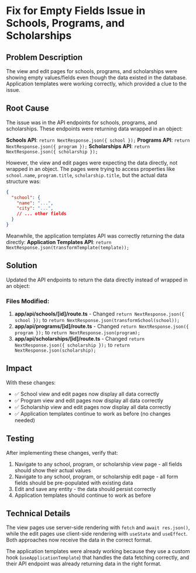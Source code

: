 # Fix for Empty Fields Issue in Schools, Programs, and Scholarships

## Problem Description
The view and edit pages for schools, programs, and scholarships were showing empty values/fields even though the data existed in the database. Application templates were working correctly, which provided a clue to the issue.

## Root Cause
The issue was in the API endpoints for schools, programs, and scholarships. These endpoints were returning data wrapped in an object:

**Schools API**: `return NextResponse.json({ school });`
**Programs API**: `return NextResponse.json({ program });`
**Scholarships API**: `return NextResponse.json({ scholarship });`

However, the view and edit pages were expecting the data directly, not wrapped in an object. The pages were trying to access properties like `school.name`, `program.title`, `scholarship.title`, but the actual data structure was:

```json
{
  "school": {
    "name": "...",
    "city": "...",
    // ... other fields
  }
}
```

Meanwhile, the application templates API was correctly returning the data directly:
**Application Templates API**: `return NextResponse.json(transformTemplate(template));`

## Solution
Updated the API endpoints to return the data directly instead of wrapped in an object:

### Files Modified:
1. **app/api/schools/[id]/route.ts** - Changed `return NextResponse.json({ school });` to `return NextResponse.json(transformSchool(school));`
2. **app/api/programs/[id]/route.ts** - Changed `return NextResponse.json({ program });` to `return NextResponse.json(program);`
3. **app/api/scholarships/[id]/route.ts** - Changed `return NextResponse.json({ scholarship });` to `return NextResponse.json(scholarship);`

## Impact
With these changes:
- ✅ School view and edit pages now display all data correctly
- ✅ Program view and edit pages now display all data correctly  
- ✅ Scholarship view and edit pages now display all data correctly
- ✅ Application templates continue to work as before (no changes needed)

## Testing
After implementing these changes, verify that:
1. Navigate to any school, program, or scholarship view page - all fields should show their actual values
2. Navigate to any school, program, or scholarship edit page - all form fields should be pre-populated with existing data
3. Edit and save any entity - the data should persist correctly
4. Application templates should continue to work as before

## Technical Details
The view pages use server-side rendering with `fetch` and `await res.json()`, while the edit pages use client-side rendering with `useState` and `useEffect`. Both approaches now receive the data in the correct format.

The application templates were already working because they use a custom hook (`useApplicationTemplate`) that handles the data fetching correctly, and their API endpoint was already returning data in the right format.